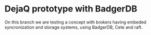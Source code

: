 # DejaQ prototype with BadgerDB

On this branch we are testing a concept with brokers having embeded syncronization and storage systems, using BadgerDB, Cete and raft.


